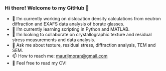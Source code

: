 ### Hi there! Welcome to my GitHub 👋

- 🔭 I’m currently working on dislocation density calculations from neutron diffraction and EXAFS data analysis of borate glasses. 
- 🌱 I’m currently learning scripting in Python and MATLAB.
- 👯 I’m looking to collaborate on crystallographic texture and residual stress measurements and data analysis.
- 💬 Ask me about texture, residual stress, diffraction analysis, TEM and SEM.
- 📫 How to reach me: maurijmoran@gmail.com
- :open_book: Feel free to read my CV! 

<!--
**MauriJ/MauriJ** is a ✨ _special_ ✨ repository because its `README.md` (this file) appears on your GitHub profile.

Here are some ideas to get you started:

- 🔭 I’m currently working on ...
- 🌱 I’m currently learning Python and MATLAB
- 👯 I’m looking to collaborate on ...
- 💬 Ask me about ...
- 📫 How to reach me: maurijmoran@gmail.com
